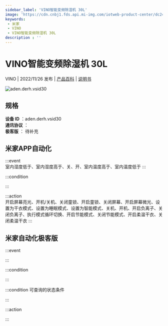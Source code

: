 ```yaml
---
sidebar_label: 'VINO智能变频除湿机 30L'
image: 'https://cdn.cnbj1.fds.api.mi-img.com/iotweb-product-center/dc24c87360c9c448679704d4d8984410_1669005725679.png?GalaxyAccessKeyId=AKVGLQWBOVIRQ3XLEW&Expires=9223372036854775807&Signature=ifFWaq67WqKMb9h4XDxJRp54IxQ='
keywords: 
 - 米家
 - VINO
 - VINO智能变频除湿机 30L
description : ''
---
```

# VINO智能变频除湿机 30L

VINO | 2022/11/26 发布 | [产品百科](https://home.mi.com/webapp/content/baike/product/index.html?model=aden.derh.vsid30/) | [说明书](https://home.mi.com/views/introduction.html?model=aden.derh.vsid30&region=cn)

![aden.derh.vsid30](https://cdn.cnbj1.fds.api.mi-img.com/iotweb-product-center/dc24c87360c9c448679704d4d8984410_1669005725679.png?GalaxyAccessKeyId=AKVGLQWBOVIRQ3XLEW&Expires=9223372036854775807&Signature=ifFWaq67WqKMb9h4XDxJRp54IxQ=)

## 规格  
> 
**设备 ID** ：aden.derh.vsid30  
**通讯协议** ：  
**极客版**  ： 待补充 


## 米家APP自动化  

:::event  
室内湿度低于、室内湿度高于、关、开、室内温度高于、室内温度低于
:::

:::condition  

:::

:::action   
开启屏幕亮光、开机/关机、关闭童锁、开启童锁、关闭屏幕、开启屏幕微光、设置为干衣模式、设置为睡眠模式、设置为智能模式、关机、开机、开启负离子、关闭负离子、执行模式循环切换、开启节能模式、关闭节能模式、开启柔温干衣、关闭柔温干衣
:::

## 米家自动化极客版  

:::event  

:::

:::condition  

:::

:::condition 可查询的状态条件  

:::

:::action  

:::

        
